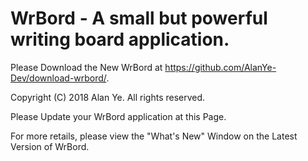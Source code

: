 # WrBord - A small but powerful writing board application. 

Please Download the New WrBord at https://github.com/AlanYe-Dev/download-wrbord/. 

Copyright (C) 2018 Alan Ye. All rights reserved. 

Please Update your WrBord application at this Page. 

For more retails, please view the "What's New" Window on the Latest Version of WrBord. 
